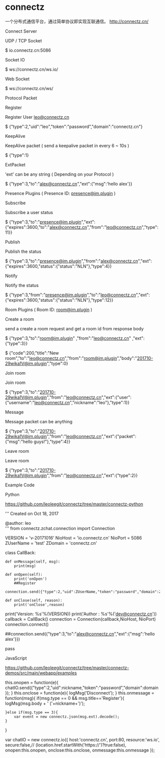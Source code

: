 # connectz
一个分布式通信平台，通过简单协议即实现互联通信。  http://connectz.cn/

Connect Server

UDP / TCP Socket

$ io.connectz.cn:5086
		    		
Socket IO

$ ws://connectz.cn/ws.io/
		    		
Web Socket

$ ws://connectz.cn/ws/
		    		
Protocol Packet

Register

Register User leo@connectz.cn

$ {"type":2,"uid":"leo","token":"password","domain":"connectz.cn"}
		    		
KeepAlive

KeepAlive packet ( send a keepalive packet in every 6 ~ 10s )

$ {"type":1}
		    		
ExtPacket

'ext' can be any string ( Depending on your Protocol )

$ {"type":3,"to":"alex@connectz.cn","ext":{"msg":'hello alex'}}
		    		
Presence Plugins ( Presence ID: presence@im.plugin )

Subscribe

Subscribe a user status

$ {"type":3,"to":"presence@im.plugin","ext":{"expires":3600,"to":"alex@connectz.cn","from":"leo@connectz.cn","type":11}}
		    		
Publish

Publish the status

$ {"type":3,"to":"presence@im.plugin","from":"alex@connectz.cn","ext":{"expires":3600,"status":{"status":"NLN"},"type":4}}
		    		
Notify

Notify the status

$ {"type":3,"from":"presence@im.plugin","to":"leo@connectz.cn","ext":{"expires":3600,"status":{"status":"NLN"},"type":12}}
		    		
Room Plugins ( Room ID: room@im.plugin )

Create a room

send a create a room request and get a room id from response body

$ {"type":3,"to":"room@im.plugin" ,"from":"leo@connectz.cn" ,"ext":{"type":3}}
		    		
$ {"code":200,"title":"New room","to":"leo@connectz.cn","from":"room@im.plugin","body":"201710-29wika1V@im.plugin","type":0}
		    		
Join room

Join room

$ {"type":3,"to":"201710-29wika1V@im.plugin","from":"leo@connectz.cn","ext":{"user":{"username":"leo@connectz.cn","nickname":"leo"},"type":1}}
		    		
Message

Message packet can be anything

$ {"type":3,"to":"201710-29wika1V@im.plugin","from":"leo@connectz.cn","ext":{"packet":{"msg":"hello guys!"},"type":4}}
		    		
Leave room

Leave room

$ {"type":3,"to":"201710-29wika1V@im.plugin","from":"leo@connectz.cn","ext":{"type":2}}
		    		
Example Code

Python

https://github.com/leoleegit/connectz/tree/master/connectz-python


'''
Created on Oct 18, 2017

@author: leo  
'''
from connectz.zchat.connection import Connection

VERSION = 'v-20171016'
NioHost = 'io.connectz.cn'
NioPort = 5086
ZUserName   = 'test'
ZDomain     = 'connectz.cn'


class CallBack:
    
    def onMessage(self, msg):
        print(msg)
    
    def onOpen(self):  
        print('onOpen')
        ##Register
        connection.send({"type":2,"uid":ZUserName,"token":"password","domain":ZDomain})
            
    def onClose(self, reason):
        print('onClose',reason)
    

print('Version: %s'%(VERSION))
print('Author : %s'%('dev@connectz.cn'))
callback   = CallBack()
connection = Connection(callback,NioHost, NioPort)  
connection.connect()   

##connection.send({"type":3,"to":"alex@connectz.cn","ext":{"msg":'hello alex'}})
    
pass
        
            
		    		
JavaScript

https://github.com/leoleegit/connectz/tree/master/connectz-demos/src/main/webapp/examples


this.onopen = function(e){ 
	chatIO.send({"type":2,"uid":nickname,"token":"password","domain":domain});
}
this.onclose = function(e){ 
	logMsg('Disconnect');
}
this.onmessage = function(msg){ 
	if(msg.type == 0 && msg.title=='Register'){
		logMsg(msg.body + '   ('+nickname+')');

	}else if(msg.type == 3){
		var event = new connectz.json(msg.ext).decode();
	}
}

var chatIO  = new connectz.io({
	host:'connectz.cn',
	port:80,
	resource:'ws.io',
	secure:false,// (location.href.startWith('https://')?true:false),
	onopen:this.onopen,
	onclose:this.onclose,
	onmessage:this.onmessage
});
